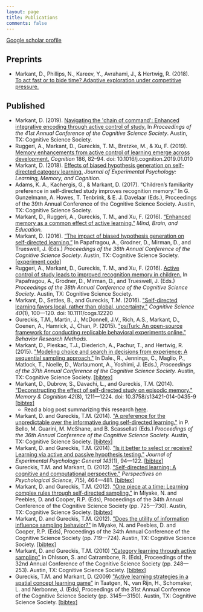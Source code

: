 ```yaml
---
layout: page
title: Publications
comments: false
---
```


[Google scholar profile](https://scholar.google.com/citations?user=lXiXiHAAAAAJ&hl=en)

## Preprints
- Markant, D., Phillips, N., Kareev, Y., Avrahami, J., & Hertwig, R. (2018). [To act fast or to bide time? Adaptive exploration under competitive pressure.](https://doi.org/10.31234/osf.io/3jwtq)

## Published

- Markant, D. (2019). [Navigating the 'chain of command': Enhanced integrative encoding through active control of study.](/assets/Markant_CogSci2019_ATI.pdf) In <i>Proceedings of the 41st Annual Conference of the Cognitive Science Society</i>. Austin, TX: Cognitive Science Society.
- Ruggeri, A., Markant, D., Gureckis, T. M., Bretzke, M., & Xu, F. (2019). [Memory enhancements from active control of
learning emerge across development.](https://doi.org/10.1016/j.cognition.2019.01.010) *Cognition* 186, 82–94. doi: 10.1016/j.cognition.2019.01.010
- Markant, D. (2018). [Effects of biased hypothesis generation on self-directed category learning.](https://doi.org/10.1037/xlm0000671) *Journal of Experimental Psychology: Learning, Memory, and Cognition.* 
- Adams, K. A., Kachergis, G., & Markant, D. (2017). “Children’s familiarity preference in self-directed study improves recognition memory.” In G. Gunzelmann, A. Howes, T. Tenbrink, & E. J. Davelaar (Eds.), Proceedings of the 39th Annual Conference of the Cognitive Science Society. Austin, TX: Cognitive Science Society. 
- Markant, D., Ruggeri, A., Gureckis, T. M., and Xu, F. (2016). [“Enhanced memory as a common effect of active learning.”](/assets/MarkantEtAl_MBE2016.pdf) <i>Mind, Brain, and Education.</i>
- Markant, D. (2016). [“The impact of biased hypothesis generation on self-directed learning.”](/assets/Markant_CogSci2016.pdf) In Papafragou, A., Grodner, D., Mirman, D., and Trueswell, J. (Eds.) <i>Proceedings of the 38th Annual Conference of the Cognitive Science Society</i>. Austin, TX: Cognitive Science Society. [[experiment code]](https://github.com/dmarkant/exp_biasedHypothesisGeneration)
- Ruggeri, A., Markant, D., Gureckis, T. M., and Xu, F. (2016). [Active control of study leads to improved recognition memory in children.](/assets/RuggeriEtAl_CogSci2016.pdf) In Papafragou, A., Grodner, D., Mirman, D., and Trueswell, J. (Eds.) <i>Proceedings of the 38th Annual Conference of the Cognitive Science Society</i>. Austin, TX: Cognitive Science Society.
- Markant, D., Settles, B., and Gureckis, T.M. (2016). <a href="http://dx.doi.org/10.1111/cogs.12220">"Self-directed learning favors local, rather than global, uncertainty."</a> <i>Cognitive Science 40</i>(1), 100—120. doi: 10.1111/cogs.12220
- Gureckis, T.M., Martin, J., McDonnell, J.V., Rich, A.S., Markant, D., Coenen, A., Hamrick, J., Chan, P. (2015).
<a href="/assets/psiTurkBRM2015.pdf">"psiTurk: An open-source framework for conducting replicable behavioral experiments online."</a>
<i>Behavior Research Methods</i>.
- Markant, D., Pleskac, T.J., Diederich, A., Pachur, T., and Hertwig, R. (2015). 
<a href="/assets/Markant_CogSci2015.pdf">"Modeling choice and search in decisions from experience: A sequential sampling approach."</a> 
In Dale., R., Jennings, C., Maglio, P., Matlock, T., Noelle, D., Warlaumont, A., Yoshimi, J. (Eds.), <i>Proceedings of the 37th Annual Conference of the Cognitive Science Society.</i> Austin, TX: Cognitive Science Society.
<a href="/assets/markant2015chase.bib">[bibtex]</a>
- Markant, D., Dubrow, S., Davachi, L., and Gureckis, T.M. (2014). <a href="http://link.springer.com/article/10.3758/s13421-014-0435-9">"Deconstructing the effect of self-directed study on episodic memory."</a> <i>Memory & Cognition 42</i>(8), 1211&mdash;1224. doi: 10.3758/s13421-014-0435-9
<a href="../doc/markant2014deconstructing.bib">[bibtex]</a>
  - Read a blog post summarizing this research [here](http://www.psychonomic.org/featured-content-detail/why-is-selfdirected-study-more-effective-than-foll).
- Markant, D. and Gureckis, T.M. (2014). <a href="/assets/MarkantGureckis_CogSci2014.pdf">"A preference for the unpredictable over the informative during self-directed learning."</a> in P. Bello, M. Guarini, M. McShane, and B. Scassellati (Eds.) <i>Proceedings of the 36th Annual Conference of the Cognitive Science Society.</i> Austin, TX: Cognitive Science Society.
<a href="/assets/markant2014unpredict.bib">[bibtex]</a>
- Markant, D. and Gureckis, T.M. (2014). <a href="http://dx.doi.org/10.1037/a0032108">"Is it better to select or receive? Learning via active and passive hypothesis testing."</a> <i>Journal of Experimental Psychology: General 143</i>(1), 94&mdash;122.
<a href="/assets/markant2014select.bib">[bibtex]</a>
- Gureckis, T.M. and Markant, D. (2012). <a href="http://gureckislab.org/papers/GureckisMarkantPPS2012.pdf">"Self-directed learning: A cognitive and computational perspective."</a> <i>Perspectives on Psychological Science, 7</i>(5), 464&mdash;481.
<a href="/assets/gureckis2012pps.bib">[bibtex]</a>                
- Markant, D. and Gureckis, T.M. (2012). <a href="http://gureckislab.org/papers/MarkantGureckis.CogSci2012.ternary.pdf">"One piece at a time: Learning complex rules through self-directed sampling."</a> in Miyake, N. and Peebles, D. and Cooper, R.P. (Eds), Proceedings of the 34th Annual Conference of the Cognitive Science Society (pp. 725&mdash;730). Austin, TX: Cognitive Science Society.
<a href="/assets/markant2012one.bib">[bibtex]</a>                
- Markant, D. and Gureckis, T.M. (2012). <a href="http://gureckislab.org/papers/MarkantGureckis.CogSci2012.battleship.pdf">"Does the utility of information influence sampling behavior?"</a> in Miyake, N. and Peebles, D. and Cooper, R.P. (Eds), Proceedings of the 34th Annual Conference of the Cognitive Science Society (pp. 719&mdash;724). Austin, TX: Cognitive Science Society.
<a href="/assets/markant2012utility.bib">[bibtex]</a>                                
- Markant, D. and Gureckis, T.M. (2010) <a href="http://gureckislab.org/papers/MarkantGureckisCogSci2010.pdf">"Category learning through active sampling"</a> in Ohlsson, S. and Catrambone, R. (Eds), Proceedings of the 32nd Annual Conference of the Cognitive Science Society (pp. 248&mdash;253). Austin, TX: Cognitive Science Society.
<a href="/assets/markant2010category.bib">[bibtex]</a>
- Gureckis, T.M. and Markant, D. (2009) <a href="http://smash.psych.nyu.edu/papers/GureckisMarkantCogSci2009.pdf">"Active learning strategies in a spatial concept learning game"</a> in Taatgen, N., van Rijn, H., Schomaker, L. and Nerbonne, J. (Eds), Proceedings of the 31st Annual Conference of the Cognitive Science Society (pp. 3145&mdash;3150). Austin, TX: Cognitive Science Society. 
<a href="/assets/gureckis2009battleship.bib">[bibtex]</a>                                    

